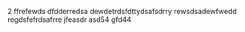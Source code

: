 2
ffrefewds
dfdderredsa
dewdetrdsfdttydsafsdrry
rewsdsadewfwedd
regdsfefrdsafrre
jfeasdr
asd54
gfd44
